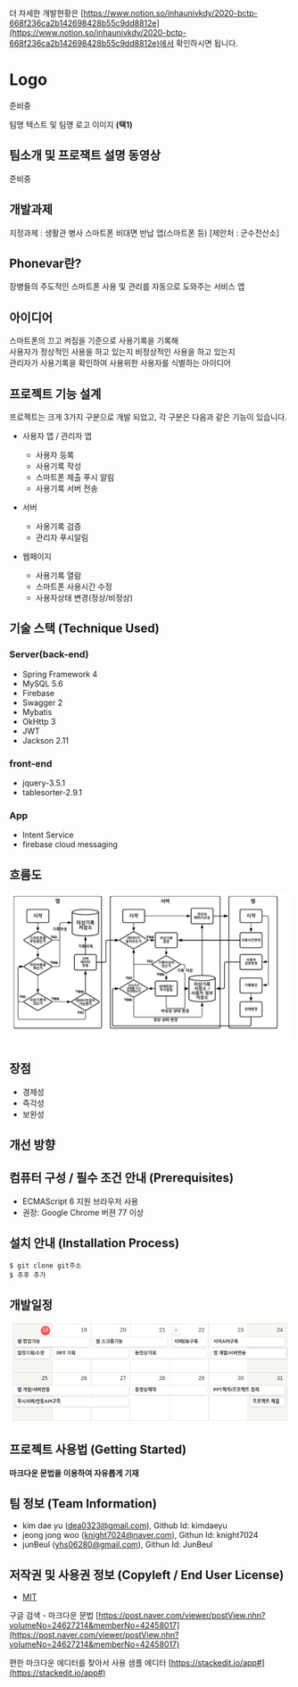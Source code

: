 더 자세한 개발현황은 [https://www.notion.so/inhaunivkdy/2020-bctp-668f236ca2b142698428b55c9dd8812e](https://www.notion.so/inhaunivkdy/2020-bctp-668f236ca2b142698428b55c9dd8812e)에서 확인하시면 됩니다.
# Logo
준비중

팀명 텍스트 및 팀명 로고 이미지 **(택1)**

## 팀소개 및 프로잭트 설명 동영상
준비중

## 개발과제
지정과제 : 생활관 병사 스마트폰 비대면 반납 앱(스마트폰 등) [제안처 : 군수전산소]

## Phonevar란?
장병들의 주도적인 스마트폰 사용 및 관리를 자동으로 도와주는 서비스 앱

## 아이디어
스마트폰의 끄고 켜짐을 기준으로 사용기록을 기록해<br>사용자가 정상적인 사용을 하고 있는지 비정상적인 사용을 하고 있는지<br>관리자가 사용기록을 확인하여 사용위한 사용자를 식별하는 아이디어

## 프로젝트 기능 설계
프로젝트는 크게 3가지 구분으로 개발 되었고, 각 구분은 다음과 같은 기능이 있습니다.
* 사용자 앱 / 관리자 앱
  * 사용자 등록
  * 사용기록 작성
  * 스마트폰 제출 푸시 알림
  * 사용기록 서버 전송

* 서버
  * 사용기록 검증
  * 관리자 푸시알림

* 웹페이지
  * 사용기록 열람
  * 스마트폰 사용시간 수정
  * 사용자상태 변경(정상/비정상)
  
## 기술 스택 (Technique Used)
### Server(back-end)
 - Spring Framework 4
 - MySQL 5.6
 - Firebase
 - Swagger 2
 - Mybatis
 - OkHttp 3
 - JWT
 - Jackson 2.11

### front-end
 - jquery-3.5.1
 - tablesorter-2.9.1
 
### App
 - Intent Service
 - firebase cloud messaging

## 흐름도
![Alt text](/PPT/흐름도.png)


## 장점
 * 경제성
 * 즉각성
 * 보완성

## 개선 방향

## 컴퓨터 구성 / 필수 조건 안내 (Prerequisites)
* ECMAScript 6 지원 브라우저 사용
* 권장: Google Chrome 버젼 77 이상

## 설치 안내 (Installation Process)
```bash
$ git clone git주소
$ 추후 추가
```
## 개발일정
![Alt text](/PPT/일정.png)
## 프로젝트 사용법 (Getting Started)
**마크다운 문법을 이용하여 자유롭게 기재**

 
## 팀 정보 (Team Information)
- kim dae yu (dea0323@gmail.com), Github Id: kimdaeyu
- jeong jong woo (knight7024@naver.com), Githun Id: knight7024
- junBeul (yhs06280@gmail.com), Githun Id: JunBeul

## 저작권 및 사용권 정보 (Copyleft / End User License)
 * [MIT](https://github.com/osam2020-WEB/Sample-ProjectName-TeamName/blob/master/license.md)
 
 
 

구글 검색 - 마크다운 문법
[https://post.naver.com/viewer/postView.nhn?volumeNo=24627214&memberNo=42458017](https://post.naver.com/viewer/postView.nhn?volumeNo=24627214&memberNo=42458017)

편한 마크다운 에디터를 찾아서 사용
샘플 에디터 [https://stackedit.io/app#](https://stackedit.io/app#)
